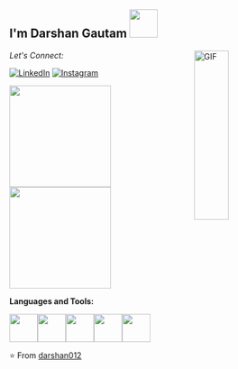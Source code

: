 <h2> I'm Darshan Gautam <img src="https://media.giphy.com/media/12oufCB0MyZ1Go/giphy.gif" width="50"></h2>
<img width = "35%" align="right" alt="GIF" height="300px" src="https://media.giphy.com/media/l2R06kO1jE5hNHub6/giphy.gif" />

<div align="left">

<i>Let's Connect:</i><br>

<a href="https://www.linkedin.com/in/darshan-gautam-886393226/" target="_blank"><img src="https://img.shields.io/badge/LinkedIn-%230077B5.svg?&style=flat-square&logo=linkedin&logoColor=white" alt="LinkedIn"></a>
<a href="https://www.instagram.com/darsan_gautam/" target="_blank"><img src="https://img.shields.io/badge/Instagram-%23E4405F.svg?&style=flat-square&logo=instagram&logoColor=white" alt="Instagram"></a>

</div>

<a href="https://github.com/darsan012">
  <img height="180em" src="https://github-readme-stats.vercel.app/api?username=darsan012&theme=buefy&show_icons=true" />
  <img height="180em" src="https://github-readme-stats.vercel.app/api/top-langs/?username=darsan012&theme=buefy&layout=compact" />
</a>

**Languages and Tools:** 
<p align="left">
  <img src="https://media3.giphy.com/media/kdFc8fubgS31b8DsVu/giphy.webp" width="50"><img src="https://media3.giphy.com/media/ln7z2eWriiQAllfVcn/200w.webp" width="50"><img src="https://i.giphy.com/media/LMt9638dO8dftAjtco/200.webp" width="50"><img src="https://i.giphy.com/media/eNAsjO55tPbgaor7ma/200w.webp" width="50"><img src="https://i.giphy.com/media/IdyAQJVN2kVPNUrojM/200.webp" width="50">
  
</p>

⭐️ From [darshan012](https://github.com/darsan012)
